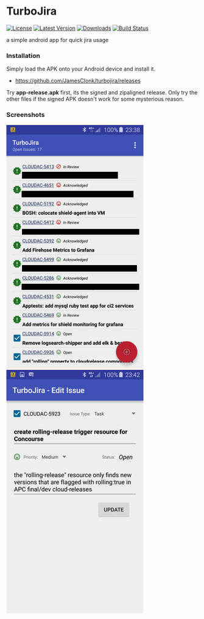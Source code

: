 # TurboJira

[![License](https://img.shields.io/github/license/JamesClonk/turbojira.svg)](https://en.wikipedia.org/wiki/MIT_License) [![Latest Version](https://img.shields.io/github/release/JamesClonk/turbojira.svg)](https://github.com/JamesClonk/turbojira/releases) [![Downloads](https://img.shields.io/github/downloads/JamesClonk/turbojira/total.svg)](https://github.com/JamesClonk/turbojira/releases) [![Build Status](https://travis-ci.org/JamesClonk/turbojira.png?branch=master)](https://travis-ci.org/JamesClonk/turbojira)

a simple android app for quick jira usage

### Installation

Simply load the APK onto your Android device and install it.

- https://github.com/JamesClonk/turbojira/releases

Try **app-release.apk** first, its the signed and zipaligned release. Only try the other files if the signed APK doesn't work for some mysterious reason.

### Screenshots
![JIRA issues](https://github.com/JamesClonk/turbojira/raw/master/screenshot_01.png "JIRA issues") ![Edit issue](https://github.com/JamesClonk/turbojira/raw/master/screenshot_02.png "Edit issue")
